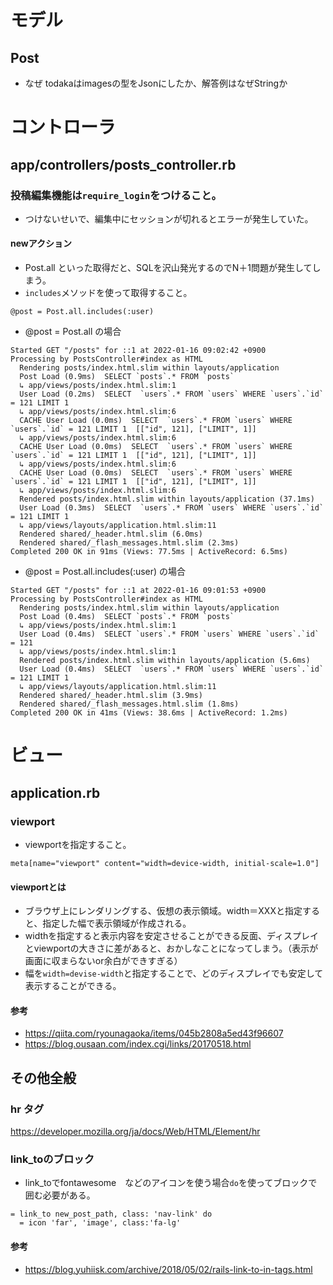 # モデル
## Post
- なぜ todakaはimagesの型をJsonにしたか、解答例はなぜStringか
# コントローラ
## app/controllers/posts_controller.rb
### 投稿編集機能は`require_login`をつけること。
- つけないせいで、編集中にセッションが切れるとエラーが発生していた。
#### newアクション
- Post.all といった取得だと、SQLを沢山発光するのでN＋1問題が発生してしまう。
- `includes`メソッドを使って取得すること。
```
@post = Post.all.includes(:user)
```
- @post = Post.all の場合
```
Started GET "/posts" for ::1 at 2022-01-16 09:02:42 +0900
Processing by PostsController#index as HTML
  Rendering posts/index.html.slim within layouts/application
  Post Load (0.9ms)  SELECT `posts`.* FROM `posts`
  ↳ app/views/posts/index.html.slim:1
  User Load (0.2ms)  SELECT  `users`.* FROM `users` WHERE `users`.`id` = 121 LIMIT 1
  ↳ app/views/posts/index.html.slim:6
  CACHE User Load (0.0ms)  SELECT  `users`.* FROM `users` WHERE `users`.`id` = 121 LIMIT 1  [["id", 121], ["LIMIT", 1]]
  ↳ app/views/posts/index.html.slim:6
  CACHE User Load (0.0ms)  SELECT  `users`.* FROM `users` WHERE `users`.`id` = 121 LIMIT 1  [["id", 121], ["LIMIT", 1]]
  ↳ app/views/posts/index.html.slim:6
  CACHE User Load (0.0ms)  SELECT  `users`.* FROM `users` WHERE `users`.`id` = 121 LIMIT 1  [["id", 121], ["LIMIT", 1]]
  ↳ app/views/posts/index.html.slim:6
  Rendered posts/index.html.slim within layouts/application (37.1ms)
  User Load (0.3ms)  SELECT  `users`.* FROM `users` WHERE `users`.`id` = 121 LIMIT 1
  ↳ app/views/layouts/application.html.slim:11
  Rendered shared/_header.html.slim (6.0ms)
  Rendered shared/_flash_messages.html.slim (2.3ms)
Completed 200 OK in 91ms (Views: 77.5ms | ActiveRecord: 6.5ms)
```
- @post = Post.all.includes(:user) の場合
```
Started GET "/posts" for ::1 at 2022-01-16 09:01:53 +0900
Processing by PostsController#index as HTML
  Rendering posts/index.html.slim within layouts/application
  Post Load (0.4ms)  SELECT `posts`.* FROM `posts`
  ↳ app/views/posts/index.html.slim:1
  User Load (0.4ms)  SELECT `users`.* FROM `users` WHERE `users`.`id` = 121
  ↳ app/views/posts/index.html.slim:1
  Rendered posts/index.html.slim within layouts/application (5.6ms)
  User Load (0.4ms)  SELECT  `users`.* FROM `users` WHERE `users`.`id` = 121 LIMIT 1
  ↳ app/views/layouts/application.html.slim:11
  Rendered shared/_header.html.slim (3.9ms)
  Rendered shared/_flash_messages.html.slim (1.8ms)
Completed 200 OK in 41ms (Views: 38.6ms | ActiveRecord: 1.2ms)
```
# ビュー
## application.rb
### viewport
- viewportを指定すること。
```
meta[name="viewport" content="width=device-width, initial-scale=1.0"]
```
#### viewportとは
- ブラウザ上にレンダリングする、仮想の表示領域。width＝XXXと指定すると、指定した幅で表示領域が作成される。
- widthを指定すると表示内容を安定させることができる反面、ディスプレイとviewportの大きさに差があると、おかしなことになってしまう。（表示が画面に収まらないor余白ができすぎる）
- 幅を`width=devise-width`と指定することで、どのディスプレイでも安定して表示することができる。
#### 参考
- https://qiita.com/ryounagaoka/items/045b2808a5ed43f96607
- https://blog.ousaan.com/index.cgi/links/20170518.html

## その他全般
### hr タグ
https://developer.mozilla.org/ja/docs/Web/HTML/Element/hr

### link_toのブロック
- link_toでfontawesome　などのアイコンを使う場合`do`を使ってブロックで囲む必要がある。
```
= link_to new_post_path, class: 'nav-link' do
  = icon 'far', 'image', class:'fa-lg'
```
#### 参考
- https://blog.yuhiisk.com/archive/2018/05/02/rails-link-to-in-tags.html

